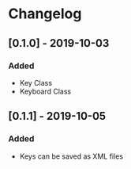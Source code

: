 # Changelog
## [0.1.0] - 2019-10-03
### Added
- Key Class
- Keyboard Class

## [0.1.1] - 2019-10-05
### Added
- Keys can be saved as XML files
